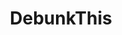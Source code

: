---
title: DebunkThis
crosslinks:
- youtubefactsbot
- youtubot
- skeptic
- xkcd
- the_donald
- Missing411
- badhistory
- OnePiece
- WatchRedditDie
- Denmark
- VACCINES
- jellybeantoes
- conspiracy
- creepy
- evolution
- forwardsfromgrandma
- askscience
- AskAnthropology
- theydidthemath
- explainlikeimfive
---